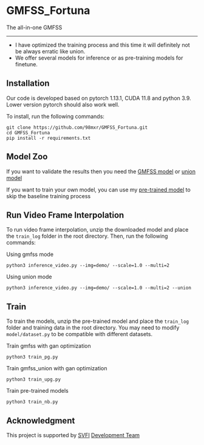 # GMFSS_Fortuna

The all-in-one GMFSS

---

* I have optimized the training process and this time it will definitely not be always erratic like union.
* We offer several models for inference or as pre-training models for finetune.

## Installation

Our code is developed based on pytorch 1.13.1, CUDA 11.8 and python 3.9. Lower version pytorch should also work well.

To install, run the following commands:

```
git clone https://github.com/98mxr/GMFSS_Fortuna.git
cd GMFSS_Fortuna
pip install -r requirements.txt
```

## Model Zoo

If you want to validate the results then you need the [GMFSS model](https://drive.google.com/file/d/1BKz8UDAPEt713IVUSZSpzpfz_Fi2Tfd_/view?usp=sharing) or [union model](https://drive.google.com/file/d/1Mvd1GxkWf-DpfE9OPOtqRM9KNk20kLP3/view?usp=sharing)

If you want to train your own model, you can use my [pre-trained model](https://drive.google.com/file/d/1y5Spgidahk12Q0MO-ZlSVLDMRQoj6FJI/view?usp=sharing) to skip the baseline training process

## Run Video Frame Interpolation

To run video frame interpolation, unzip the downloaded model and place the `train_log` folder in the root directory. Then, run the following commands:

Using gmfss mode

```
python3 inference_video.py --img=demo/ --scale=1.0 --multi=2
```

Using union mode

```
python3 inference_video.py --img=demo/ --scale=1.0 --multi=2 --union
```

## Train

To train the models, unzip the pre-trained model and place the `train_log` folder and training data in the root directory. You may need to modify `model/dataset.py` to be compatible with different datasets.

Train gmfss with gan optimization

```
python3 train_pg.py
```

Train gmfss_union with gan optimization

```
python3 train_upg.py
```

Train pre-trained models

```
python3 train_nb.py
```

## Acknowledgment

This project is supported by [SVFI](https://steamcommunity.com/app/1692080) [Development Team](https://github.com/Justin62628/Squirrel-RIFE) 
